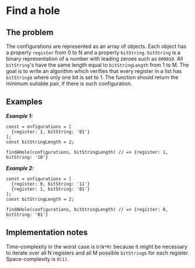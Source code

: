 # Find a hole

## The problem
The configurations are represented as an array of objects.
Each object has a property `register` from 0 to N and a property `bitString`.
`bitString` is a binary representation of a number with leading zeroes such as `000010`.
All `bitString`'s have the same length equal to `bitStringLength` from 1 to M.
The goal is to write an algorithm which verifies that every register in a list has `bitString`s where only one bit is set to 1.
The function should return the minimum suitable pair, if there is such configuration.

## Examples
***Example 1:***
```
const = onfigurations = [
  {register: 1, bitString: '01'}
];
const bitStringLength = 2;

findAHole(configurations, bitStringLength) // => {register: 1, bitString: '10'}
```

***Example 2:***
```
const = onfigurations = [
  {register: 0, bitString: '11'}
  {register: 1, bitString: '01'}
];
const bitStringLength = 2;

findAHole(configurations, bitStringLength) // => {register: 0, bitString: '01'}
```

## Implementation notes
Time-complexity in the worst case is `O(N*M)` because it might be necessary to iterate over all N registers and all M possible `bitString`s for each register.
Space-complexity is `O(1)`.
